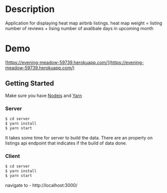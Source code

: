 # Description
Application for displaying heat map airbnb listings.
heat map weight  = listing number of reviews + lising number of avalibale days in upcoming month
# Demo
[https://evening-meadow-59739.herokuapp.com/](https://evening-meadow-59739.herokuapp.com/)

## Getting Started
Make sure you have [Nodejs](https://nodejs.org/) and [Yarn](https://yarnpkg.com/)

### Server

```bash
$ cd server
$ yarn install 
$ yarn start 
```

It takes some time for server to build the data.
There are an property on listings api endpoint that indicates if the build of data done.

### Client

```bash
$ cd server
$ yarn install 
$ yarn start 
```
navigate to - http://localhost:3000/

